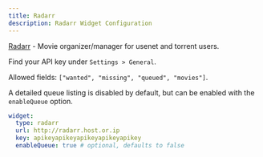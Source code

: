 ```yaml
---
title: Radarr
description: Radarr Widget Configuration
---
```


[Radarr](https://github.com/Radarr/Radarr) - Movie organizer/manager for usenet and torrent users.

Find your API key under `Settings > General`.

Allowed fields: `["wanted", "missing", "queued", "movies"]`.

A detailed queue listing is disabled by default, but can be enabled with the `enableQueue` option.

```yaml
widget:
  type: radarr
  url: http://radarr.host.or.ip
  key: apikeyapikeyapikeyapikeyapikey
  enableQueue: true # optional, defaults to false
```
